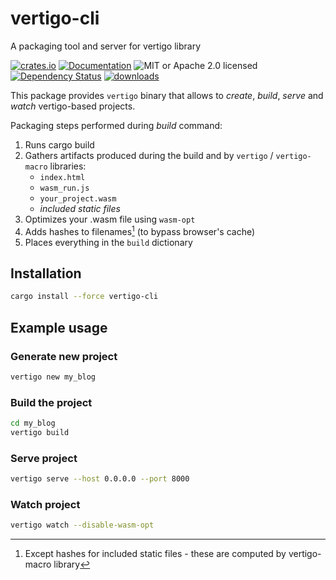 # vertigo-cli

A packaging tool and server for vertigo library

[![crates.io](https://img.shields.io/crates/v/vertigo-cli)](https://crates.io/crates/vertigo-cli)
[![Documentation](https://docs.rs/vertigo-cli/badge.svg)](https://docs.rs/vertigo-cli)
![MIT or Apache 2.0 licensed](https://img.shields.io/crates/l/vertigo-cli.svg)
[![Dependency Status](https://deps.rs/crate/vertigo-cli/0.3.0/status.svg)](https://deps.rs/crate/vertigo-cli/0.3.0s)
[![downloads](https://img.shields.io/crates/d/vertigo-cli.svg)](https://crates.io/crates/vertigo-cli)

This package provides `vertigo` binary that allows to _create_, _build_, _serve_ and _watch_ vertigo-based projects.

Packaging steps performed during _build_ command:

1. Runs cargo build
2. Gathers artifacts produced during the build and by `vertigo` / `vertigo-macro` libraries:
    - `index.html`
    - `wasm_run.js`
    - `your_project.wasm`
    - _included static files_
3. Optimizes your .wasm file using `wasm-opt`
4. Adds hashes to filenames[^hashes] (to bypass browser's cache)
5. Places everything in the `build` dictionary

## Installation

```sh
cargo install --force vertigo-cli
```

## Example usage

### Generate new project

```sh
vertigo new my_blog
```

### Build the project

```sh
cd my_blog
vertigo build
```

### Serve project

```sh
vertigo serve --host 0.0.0.0 --port 8000
```

### Watch project

```sh
vertigo watch --disable-wasm-opt
```

[^hashes]: Except hashes for included static files - these are computed by vertigo-macro library
